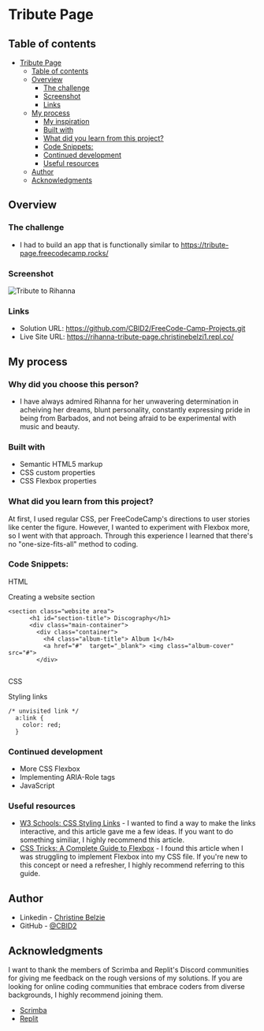 # Tribute Page 
 ## Table of contents

- [Tribute Page](#tribute-page)
	- [Table of contents](#table-of-contents)
	- [Overview](#overview)
		- [The challenge](#the-challenge)
		- [Screenshot](#screenshot)
		- [Links](#links)
	- [My process](#my-process)
		- [My inspiration](#my-inspiration)
		- [Built with](#built-with)
		- [What did you learn from this project?](#what-did-you-learn)
		- [Code Snippets:](#code-snippets)
		- [Continued development](#continued-development)
		- [Useful resources](#useful-resources)
	- [Author](#author)
	- [Acknowledgments](#acknowledgments)


## Overview

### The challenge

- I had to build an app that is functionally similar to https://tribute-page.freecodecamp.rocks/


### Screenshot
![Tribute to Rihanna](https://user-images.githubusercontent.com/105683440/197928899-0f0913cb-824d-4d04-8c9b-a0ba31eff7ce.png)



### Links

- Solution URL: https://github.com/CBID2/FreeCode-Camp-Projects.git
- Live Site URL: https://rihanna-tribute-page.christinebelzi1.repl.co/

## My process
### Why did you choose this person?
- I have always admired Rihanna for her unwavering determination in acheiving her dreams, blunt personality, constantly expressing pride in being from Barbados, and not being afraid to be experimental with music and beauty.   
### Built with
- Semantic HTML5 markup
- CSS custom properties
- CSS Flexbox properties 
### What did you learn from this project?
At first, I used regular CSS, per FreeCodeCamp's directions to user stories like center the figure. However, I wanted to experiment with Flexbox more, so I went with that approach. Through this experience I learned that there's no "one-size-fits-all" method to coding. 

### Code Snippets:

 HTML

Creating a website section
```
<section class="website area">
      <h1 id="section-title"> Discography</h1> 
      <div class="main-container">
        <div class="container"> 
          <h4 class="album-title"> Album 1</h4> 
          <a href="#"  target="_blank"> <img class="album-cover" src="#">
        </div>
        
```

CSS

Styling links
```
/* unvisited link */
  a:link {
	color: red;
  }
 ``` 

### Continued development
- More CSS Flexbox
- Implementing ARIA-Role tags 
- JavaScript 


### Useful resources
- [W3 Schools: CSS Styling Links](https://www.w3schools.com/css/css_link.asp) - I wanted to find a way to make the links interactive, and this article gave me a few ideas. If you want to do something similiar, I highly recommend this article.   
- [CSS Tricks: A Complete Guide to Flexbox](https://css-tricks.com/snippets/css/a-guide-to-flexbox/) - I found this article when I was struggling to implement Flexbox into my CSS file. If you're new to this concept or need a refresher, I highly recommend referring to this guide.


## Author

- Linkedin - [Christine Belzie](https://www.linkedin.com/in/christinebelzie)
- GitHub - [@CBID2](https://github.com/CBID2)



## Acknowledgments

I want to thank the members of Scrimba and Replit's Discord communities for giving me feedback on the rough versions of my solutions. If you are looking for online coding communities that embrace coders from diverse backgrounds, I highly recommend joining them.

- [Scrimba](https://scrimba.com/)
- [Replit](https://replit.com/site/community)


